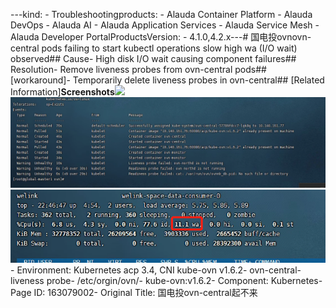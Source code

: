---kind:   - Troubleshootingproducts:    - Alauda Container Platform   - Alauda DevOps   - Alauda AI   - Alauda Application Services   - Alauda Service Mesh   - Alauda Developer PortalProductsVersion:   - 4.1.0,4.2.x---<!-- A type of document that involves encountering a fault, diag...it, performing root cause analysis, and providing solutions. --># 国电投ovnovn-central pods failing to start kubectl operations slow high wa (I/O wait) observed## Cause- High disk I/O wait causing component failures## Resolution- Remove liveness probes from ovn-central pods## [workaround]- Temporarily delete liveness probes in ovn-central## [Related Information]**Screenshots**![](assets/guo-dian-tou-ovn-centralqi-bu-lai/image-2023-9-26_9-26-47.png)![](assets/guo-dian-tou-ovn-centralqi-bu-lai/image-2023-9-26_9-27-4.png)![](assets/guo-dian-tou-ovn-centralqi-bu-lai/image-2023-9-26_9-29-42.png)- Environment: Kubernetes acp 3.4, CNI kube-ovn v1.6.2- ovn-central- liveness probe- /etc/orgin/ovn/- kube-ovn:v1.6.2- Component: Kubernetes- Page ID: 163079002- Original Title: 国电投ovn-central起不来